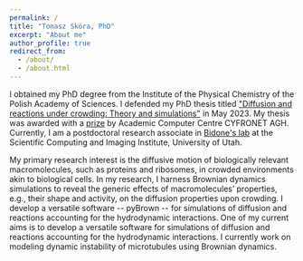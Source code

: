 ```yaml
---
permalink: /
title: "Tomasz Skóra, PhD"
excerpt: "About me"
author_profile: true
redirect_from: 
  - /about/
  - /about.html
---
```


I obtained my PhD degree from the Institute of the Physical Chemistry of the Polish Academy of Sciences.
I defended my PhD thesis titled ["Diffusion and reactions under crowding: Theory and simulations"]({{https://ichf.edu.pl/files/BIP/202303DoktoratTomaszSylwesterSkora/main.pdf}}) in May 2023.
My thesis was awarded with a [prize]({{https://www.cyfronet.pl/aktualnosci_i_wydarzenia/19888,3,komunikat,konkurs_na_prace_doktorska_-_edycja_2023_-_wyniki.html}}) by Academic Computer Centre CYFRONET AGH.
Currently, I am a postdoctoral research associate in [Bidone's lab]({{https://bidone.bme.utah.edu/}}) at the Scientific Computing and Imaging Institute, University of Utah.

My primary research interest is the diffusive motion of biologically relevant macromolecules, such as proteins and ribosomes, in crowded  environments akin to biological cells.
In my research, I harness Brownian dynamics simulations to reveal the generic effects of macromolecules’ properties, e.g., their shape and activity, on the diffusion properties upon crowding.
I develop a versatile software -- pyBrown -- for simulations of diffusion and reactions accounting for the hydrodynamic interactions.
One of my current aims is to develop a versatile software for simulations of diffusion and reactions accounting for the hydrodynamic interactions.
I currently work on modeling dynamic instability of microtubules using Brownian dynamics.
